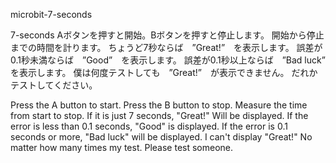 microbit-7-seconds

7-seconds
  Aボタンを押すと開始。Bボタンを押すと停止します。
  開始から停止までの時間を計ります。
  ちょうど7秒ならば　”Great!”　を表示します。
  誤差が0.1秒未満ならば　”Good”　を表示します。
  誤差が0.1秒以上ならば　”Bad luck”　を表示します。
  僕は何度テストしても　”Great!”　が表示できません。
  だれかテストしてください。

  Press the A button to start. Press the B button to stop.
  Measure the time from start to stop.
  If it is just 7 seconds, "Great!" Will be displayed.
  If the error is less than 0.1 seconds, "Good" is displayed.
  If the error is 0.1 seconds or more, "Bad luck" will be displayed.
  I can't display "Great!" No matter how many times my test.
  Please test someone.
  
